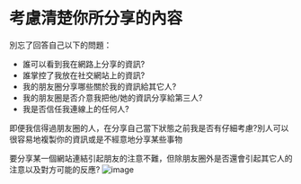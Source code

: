 [Title]: # (考慮清楚你所分享的內容)
[Difficulty]: # (初學者)
[Order]: # (4)

# 考慮清楚你所分享的內容

別忘了回答自己以下的問題：

* 誰可以看到我在網路上分享的資訊?
* 誰掌控了我放在社交網站上的資訊?
* 我的朋友圈分享哪些關於我的資訊給其它人?
* 我的朋友圈是否介意我把他/她的資訊分享給第三人?
* 我是否信任我連線上的任何人?

即便我信得過朋友圈的人，在分享自己當下狀態之前我是否有仔細考慮?別人可以很容易地複製你的資訊或是不經意地分享某些事物

要分享某一個網站連結引起朋友的注意不難，但除朋友圈外是否還會引起其它人的注意以及對方可能的反應? 
![image](socialb3.png)